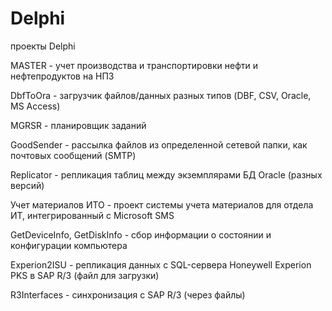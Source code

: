 # Delphi
проекты Delphi

MASTER - учет производства и транспортировки нефти и нефтепродуктов на НПЗ

DbfToOra - загрузчик файлов/данных разных типов (DBF, CSV, Oracle, MS Access)

MGRSR - планировщик заданий

GoodSender - рассылка файлов из определенной сетевой папки, как почтовых сообщений (SMTP)

Replicator - репликация таблиц между экземплярами БД Oracle (разных версий)

Учет материалов ИТО - проект системы учета материалов для отдела ИТ, интегрированный с Microsoft SMS

GetDeviceInfo, GetDiskInfo - сбор информации о состоянии и конфигурации компьютера

Experion2ISU - репликация данных с SQL-сервера Honeywell Experion PKS в SAP R/3 (файл для загрузки)

R3Interfaces - синхронизация c SAP R/3 (через файлы)
